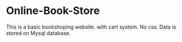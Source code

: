 # Online-Book-Store

This is a basic bookshoping website. with cart system.
No css.
Data is stored on Mysql database.
